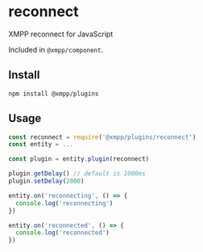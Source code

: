 # reconnect

XMPP reconnect for JavaScript

Included in `@xmpp/component`.

## Install

```
npm install @xmpp/plugins
```

## Usage

```javascript
const reconnect = require('@xmpp/plugins/reconnect')
const entity = ...

const plugin = entity.plugin(reconnect)

plugin.getDelay() // default is 1000ms
plugin.setDelay(2000)

entity.on('reconnecting', () => {
  console.log('reconnecting')
})

entity.on('reconnected', () => {
  console.log('reconnected')
})

```
